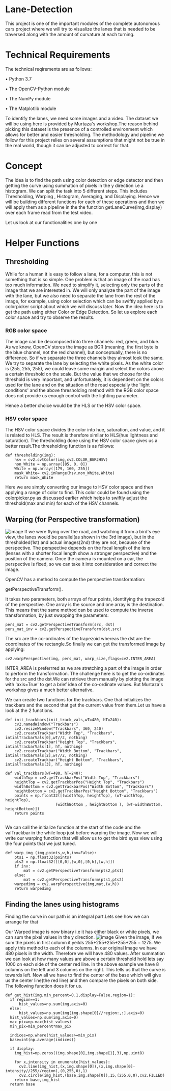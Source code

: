 # Lane-Detection
This project is one of the important modules of the complete autonomous cars project where we will try to visualize the lanes that is needed to be traversed along with the amount of curvature at each turning.

# Technical Requirements
The technical reqirements are as follows:

• Python 3.7

• The OpenCV-Python module

• The NumPy module

• The Matplotlib module

To identify the lanes, we need some images and a video. The dataset we will be using here is provided by Murtaza's workshop.The reason behind picking this dataset is the presence of a controlled environment which allows for better and easier thresholding. The methodology and pipeline we follow for this project relies on several assumptions that might not be true in the real world, though it can be adjusted to correct for that.
# Concept
The idea is to find the path using color detection or edge detector and then getting the curve using summation of pixels in the y direction i.e a histogram. We can split the task into 5 different steps. This includes Thresholding, Warping , Histogram, Averaging, and Displaying. Hence we will be building different functions for each of these operations and then we will apply them as a pipeline in the the function getLaneCurve(img,display) over each frame read from the test video.

Let us look at our functionalities one by one
# Helper Functions
## Thresholding
While for a human it is easy to follow a lane, for a computer, this is not something that is
so simple. One problem is that an image of the road has too much information. We need
to simplify it, selecting only the parts of the image that we are interested in. We will only
analyze the part of the image with the lane, but we also need to separate the lane from the
rest of the image, for example, using color selection which can be swiftly applied by a colorpicker script about which we will discuss later.
Now the idea here is to get the path using either Color or Edge Detection. So let us explore each color space and try to observe the results.
### RGB color space
The image can be decomposed into three channels: red, green, and blue. As we
know, OpenCV stores the image as BGR (meaning, the first byte is the blue channel, not
the red channel), but conceptually, there is no difference. So if we separate the three channels they almost look the same. We try to separate the lane by selecting the white pixels. As the
white color is (255, 255, 255), we could leave some margin and select the colors
above a certain threshold on the scale. But the value that we choose for the threshold is very important, and unfortunately, it is
dependent on the colors used for the lane and on the situation of the road especially the 'light conditions' and the above thresholding method with the RGB color space does not provide us enough control with the lighting parameter.

Hence a better choice would be the HLS or the HSV color space.
### HSV color space
The HSV color space divides the color into hue, saturation, and value, and it is related to
HLS. The result is therefore similar to HLS(hue lightness and saturation). The thresholding done using the HSV color space gives us a better result.The thresholding function is as follows:
```
def thresholding(img):
    hsv = cv2.cvtColor(img,cv2.COLOR_BGR2HSV)
    non_White = np.array([85, 0, 0])
    White = np.array([179, 160, 255])
    mask_White= cv2.inRange(hsv,non_White,White)
    return mask_White
 ```
 Here we are simply converting our image to HSV color space and then applying a range of color to find. This color could be found using the colorpicker.py as discussed earlier which helps to swiftly adjust the threshold(max and min) for each of the HSV channels.

## Warping (for Perspective transformation)
![image](https://user-images.githubusercontent.com/64439578/124719271-98c81c00-df24-11eb-82bf-988f9e36e960.png)
If we were flying over the road, and watching it from a bird's eye view, the lanes would be
parallel(as shown in the 3rd image), but in the thresholded(1st) and actual images(2nd) they are not, because of the perspective.
The perspective depends on the focal length of the lens (lenses with a shorter focal
length show a stronger perspective) and the position of the camera. Once the camera is
mounted on a car, the perspective is fixed, so we can take it into consideration and correct
the image.

OpenCV has a method to compute the perspective transformation:

getPerspectiveTransform().

It takes two parameters, both arrays of four points, identifying the trapezoid of the
perspective. One array is the source and one array is the destination. This means that the
same method can be used to compute the inverse transformation, by just swapping the
parameters:
```
pers_mat = cv2.getPerspectiveTransform(src, dst)
pers_mat_inv = cv2.getPerspectiveTransform(dst,src)
```
The src are the co-ordinates of the trapezoid whereas the dst are the coordinates of the rectangle.So finally we can get the transformed image by applying:
```
cv2.warpPerspective(img, pers_mat, warp_size,flags=cv2.INTER_AREA)
```
INTER_AREA is preferrred as we are stretching a part of the image in order to perform the transformation.
The challenge here is to get the co-ordinates for the src and the dst.We can retrieve them manually by plotting the image with 'axis=True' to get a brief idea of the co-ordinate values. But Murtaza's workshop gives a much better alternative.

We can create two functions for the trackbars. One that initializes the trackbars and the second that get the current value from them.Let us have a look at the 2 functions.
```
def init_trackbars(init_track_vals,wT=480, hT=240):
    cv2.namedWindow("Trackbars")
    cv2.resizeWindow("Trackbars", 360, 240)
    cv2.createTrackbar("Width Top", "Trackbars", intialTracbarVals[0],wT//2, nothing)
    cv2.createTrackbar("Height Top", "Trackbars", intialTracbarVals[1], hT, nothing)
    cv2.createTrackbar("Width Bottom", "Trackbars", intialTracbarVals[2],wT//2, nothing)
    cv2.createTrackbar("Height Bottom", "Trackbars", intialTracbarVals[3], hT, nothing)
 
def val_trackbars(wT=480, hT=240):
    widthTop = cv2.getTrackbarPos("Width Top", "Trackbars")
    heightTop = cv2.getTrackbarPos("Height Top", "Trackbars")
    widthBottom = cv2.getTrackbarPos("Width Bottom", "Trackbars")
    heightBottom = cv2.getTrackbarPos("Height Bottom", "Trackbars")
    points = np.float32([(widthTop, heightTop), (wT-widthTop, heightTop),
                      (widthBottom , heightBottom ), (wT-widthBottom, heightBottom)])
    return points
    
```    
We can call the initialize function at the start of the code and the valTrackbar in the while loop just before warping the image.
Now we will write our warping function that will allow us to get the bird eyes view using the four points that we just tuned.
```
def warp_img (img,points,w,h,inv=False):
    pts1 = np.float32(points)
    pts2 = np.float32([[0,0],[w,0],[0,h],[w,h]])
    if inv:
        mat = cv2.getPerspectiveTransform(pts2,pts1)
    else:
        mat = cv2.getPerspectiveTransform(pts1,pts2)
    warpedimg = cv2.warpPerspective(img,mat,(w,h))
    return warpedimg
```    
## Finding the lanes using histograms
Finding the curve in our path is an integral part.Lets see how we can arrange for that

Our Warped image is now binary i.e it has either black or white pixels, we can sum the pixel values in the y direction.
![image](https://user-images.githubusercontent.com/64439578/124729400-088ed480-df2e-11eb-92c1-417ca721ccc9.png)
Given the image, if we sum the pixels in first column it yeilds 255+255+255+255+255 = 1275. We apply this method to each of the columns. In our original Image we have 480 pixels in the width. Therefore we will have 480 values. After summation we can look at how many values are above a certain threshold hold lets say 1000 on each side of the center red line. In the above example we have 8 columns on the left and 3 columns on the right. This tells us that the curve is towards left. Now all we have to find the center of the base which will give us the center line(the red line) and then compare the pixels on both side. The following function does it for us.
```
def get_hist(img,min_percent=0.1,display=False,region=1):
  if region==1:
      hist_values=np.sum(img,axis=0)
  else:
      hist_values=np.sum(img[img.shape[0]//region:,:],axis=0)
  hist_values=np.sum(img,axis=0)
  max_pix=np.max(hist_values)
  min_pix=min_percent*max_pix

  indices=np.where(hist_values>=min_pix)
  base=int(np.average(indices))

  if display:
    img_hist=np.zeros((img.shape[0],img.shape[1],3),np.uint8)
    
    for x,intensity in enumerate(hist_values):
      cv2.line(img_hist,(x,img.shape[0]),(x,img.shape[0]-intensity//255//region),(0,255,0),1)
      cv2.circle(img_hist,(base,img.shape[0]),15,(255,0,0),cv2.FILLED)   
    return base,img_hist 
  return base
  ```
